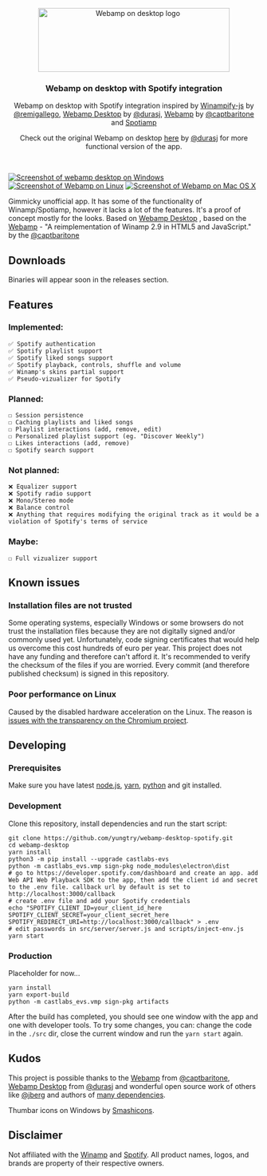 <p align="center">
  <a href="https://desktop.webamp.org/">
    <img src="./res/logo.svg" alt="Webamp on desktop logo" width=384 height=128>
  </a>

  <h3 align="center">Webamp on desktop with Spotify integration</h3>

  <p align="center">
    Webamp on desktop with Spotify integration inspired by <a href="https://github.com/remigallego/winampify-js">Winampify-js</a> by <a href="https://github.com/remigallego">@remigallego</a>, <a href="https://github.com/durasj/webamp-desktop">Webamp Desktop</a> by <a href="https://github.com/durasj">@durasj</a>, <a href="https://github.com/captbaritone/webamp">Webamp</a> by <a href="https://github.com/captbaritone">@captbaritone</a> and <a href="https://medium.com/@jrcharney/spotiamp-the-story-of-two-good-things-that-never-got-together-d2ca11e7e309">Spotiamp</a>
  </p>

  <p align="center">
    Check out the original Webamp on desktop <a href="https://desktop.webamp.org/">here</a> by <a href="https://github.com/durasj">@durasj</a> for more functional version of the app.
  </p>

<br>

[![Screenshot of webamp desktop on Windows](./res/screen-win.gif)](https://desktop.webamp.org/) [![Screenshot of Webamp on Linux](./res/screen-linux.png)](https://desktop.webamp.org/) [![Screenshot of Webamp on Mac OS X](./res/screen-mac.png)](https://desktop.webamp.org/)

Gimmicky unofficial app. It has some of the functionality of Winamp/Spotiamp, however it lacks a lot of the features. It's a proof of concept mostly for the looks. Based on [Webamp Desktop](https://github.com/durasj/webamp-desktop) , based on the [Webamp](https://github.com/captbaritone/webamp) - "A reimplementation of Winamp 2.9 in HTML5 and JavaScript." by the [@captbaritone](https://github.com/captbaritone)

## Downloads
Binaries will appear soon in the releases section.

## Features

### Implemented:
```
✅ Spotify authentication
✅ Spotify playlist support
✅ Spotify liked songs support
✅ Spotify playback, controls, shuffle and volume
✅ Winamp's skins partial support
✅ Pseudo-vizualizer for Spotify
```

### Planned:
```
☐ Session persistence
☐ Caching playlists and liked songs
☐ Playlist interactions (add, remove, edit)
☐ Personalized playlist support (eg. "Discover Weekly")
☐ Likes interactions (add, remove)
☐ Spotify search support
```
### Not planned:
```
❌ Equalizer support
❌ Spotify radio support
❌ Mono/Stereo mode
❌ Balance control
❌ Anything that requires modifying the original track as it would be a violation of Spotify's terms of service
```

### Maybe:
```
☐ Full vizualizer support
```
## Known issues

### Installation files are not trusted

Some operating systems, especially Windows or some browsers do not trust the installation files because they are not digitally signed and/or commonly used yet. Unfortunately, code signing certificates that would help us overcome this cost hundreds of euro per year. This project does not have any funding and therefore can't afford it. It's recommended to verify the checksum of the files if you are worried. Every commit (and therefore published checksum) is signed in this repository.

### Poor performance on Linux

Caused by the disabled hardware acceleration on the Linux. The reason is [issues with the transparency on the Chromium project](https://bugs.chromium.org/p/chromium/issues/detail?id=854601#c7).

## Developing

### Prerequisites

Make sure you have latest [node.js](https://nodejs.org/en/), [yarn](https://yarnpkg.com/lang/en/), [python](https://www.python.org/downloads/) and git installed.

### Development

Clone this repository, install dependencies and run the start script:

```
git clone https://github.com/yungtry/webamp-desktop-spotify.git
cd webamp-desktop
yarn install
python3 -m pip install --upgrade castlabs-evs
python -m castlabs_evs.vmp sign-pkg node_modules\electron\dist
# go to https://developer.spotify.com/dashboard and create an app. add Web API Web Playback SDK to the app, then add the client id and secret to the .env file. callback url by default is set to http://localhost:3000/callback
# create .env file and add your Spotify credentials
echo "SPOTIFY_CLIENT_ID=your_client_id_here
SPOTIFY_CLIENT_SECRET=your_client_secret_here 
SPOTIFY_REDIRECT_URI=http://localhost:3000/callback" > .env
# edit passwords in src/server/server.js and scripts/inject-env.js
yarn start
```

### Production

Placeholder for now...

```
yarn install
yarn export-build
python -m castlabs_evs.vmp sign-pkg artifacts
```


After the build has completed, you should see one window with the app and one with developer tools. To try some changes, you can: change the code in the `./src` dir, close the current window and run the `yarn start` again.

## Kudos

This project is possible thanks to the [Webamp](https://github.com/captbaritone/webamp) from [@captbaritone](https://github.com/captbaritone), [Webamp Desktop](https://github.com/durasj/webamp-desktop) from [@durasj](https://github.com/durasj) and wonderful open source work of others like [@jberg](https://github.com/jberg) and authors of [many dependencies](https://github.com/yungtry/webamp-desktop-spotify/blob/master/package.json).

Thumbar icons on Windows by [Smashicons](https://smashicons.com).

## Disclaimer
Not affiliated with the [Winamp](http://www.winamp.com/) and [Spotify](https://www.spotify.com/). All product names, logos, and brands are property of their respective owners.